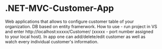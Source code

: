 # .NET-MVC-Customer-App
Web applications that allows to configure customer table of your organization.
DB based on entity framerwork.
How to use - run project in VS and enter http://localhost:xxxxx/Customer/ (xxxxx - port number assigned to your local host).
In app one can add/delete/edit customer as well as watch every individual customer's information.
